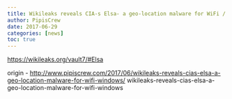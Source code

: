 ```yaml
---
title: Wikileaks reveals CIA-s Elsa- a geo-location malware for WiFi / Windows
author: PipisCrew
date: 2017-06-29
categories: [news]
toc: true
---
```


https://wikileaks.org/vault7/#Elsa

origin - http://www.pipiscrew.com/2017/06/wikileaks-reveals-cias-elsa-a-geo-location-malware-for-wifi-windows/ wikileaks-reveals-cias-elsa-a-geo-location-malware-for-wifi-windows